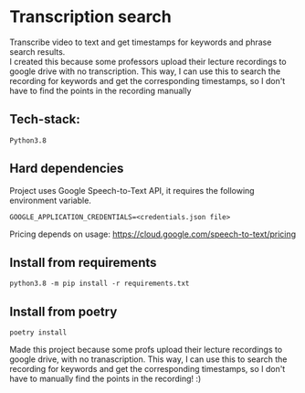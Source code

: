 # Transcription search
Transcribe video to text and get timestamps for keywords and phrase search results.
<br>
I created this because some professors upload their lecture recordings to google drive with no transcription. This way, I can use this to search the recording for keywords and get the corresponding timestamps, so I don't have to find the points in the recording manually
## Tech-stack:
```
Python3.8
```

## Hard dependencies
Project uses Google Speech-to-Text API, it requires the following environment variable. 
```
GOOGLE_APPLICATION_CREDENTIALS=<credentials.json file>
```

Pricing depends on usage: https://cloud.google.com/speech-to-text/pricing

## Install from requirements
```
python3.8 -m pip install -r requirements.txt
```

## Install from poetry
```
poetry install
```
Made this project because some profs upload their lecture recordings to google drive, with no tranascription.
This way, I can use this to search the recording for keywords and get the corresponding timestamps, so I don't have to manually find the points in the recording! :)